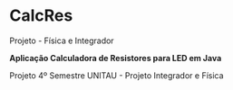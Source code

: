 # CalcRes
Projeto - Física e Integrador

**Aplicação Calculadora de Resistores para LED em Java**

Projeto 4º Semestre UNITAU - Projeto Integrador e Física
